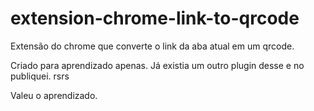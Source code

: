 # extension-chrome-link-to-qrcode
Extensão do chrome que converte o link da aba atual em um qrcode. 

Criado para aprendizado apenas. Já existia um outro plugin desse e no publiquei. rsrs

Valeu o aprendizado. 
